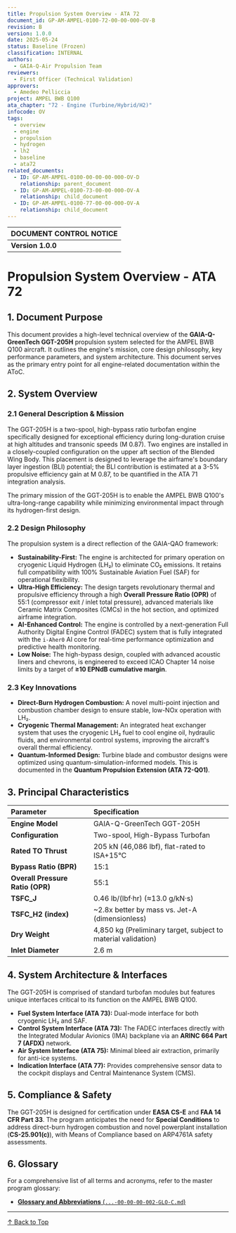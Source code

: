 ```yaml
---
title: Propulsion System Overview - ATA 72
document_id: GP-AM-AMPEL-0100-72-00-00-000-OV-B
revision: B
version: 1.0.0
date: 2025-05-24
status: Baseline (Frozen)
classification: INTERNAL
authors:
  - GAIA-Q-Air Propulsion Team
reviewers:
  - First Officer (Technical Validation)
approvers:
  - Amedeo Pelliccia
project: AMPEL BWB Q100
ata_chapter: "72 - Engine (Turbine/Hybrid/H2)"
infocode: OV
tags:
  - overview
  - engine
  - propulsion
  - hydrogen
  - lh2
  - baseline
  - ata72
related_documents:
  - ID: GP-AM-AMPEL-0100-00-00-00-000-OV-D
    relationship: parent_document
  - ID: GP-AM-AMPEL-0100-73-00-00-000-OV-A
    relationship: child_document
  - ID: GP-AM-AMPEL-0100-77-00-00-000-OV-A
    relationship: child_document
---
```


| DOCUMENT CONTROL NOTICE                                                                                              |
| :------------------------------------------------------------------------------------------------------------------- |
| **Version 1.0.0** | This document represents the frozen **Gate-1 Concept Baseline** for the AMPEL BWB Q100 propulsion system. All parameters herein are validated and serve as the basis for subsequent design and analysis phases. Changes require formal review under the GAIA-QAO configuration management plan. |

# Propulsion System Overview - ATA 72

## 1. Document Purpose

This document provides a high-level technical overview of the **GAIA-Q-GreenTech GGT-205H** propulsion system selected for the AMPEL BWB Q100 aircraft. It outlines the engine's mission, core design philosophy, key performance parameters, and system architecture. This document serves as the primary entry point for all engine-related documentation within the AToC.

## 2. System Overview

### 2.1 General Description & Mission

The GGT-205H is a two-spool, high-bypass ratio turbofan engine specifically designed for exceptional efficiency during long-duration cruise at high altitudes and transonic speeds (M 0.87). Two engines are installed in a closely-coupled configuration on the upper aft section of the Blended Wing Body. This placement is designed to leverage the airframe's boundary layer ingestion (BLI) potential; the BLI contribution is estimated at a 3-5% propulsive efficiency gain at M 0.87, to be quantified in the ATA 71 integration analysis.

The primary mission of the GGT-205H is to enable the AMPEL BWB Q100's ultra-long-range capability while minimizing environmental impact through its hydrogen-first design.

### 2.2 Design Philosophy

The propulsion system is a direct reflection of the GAIA-QAO framework:
*   **Sustainability-First:** The engine is architected for primary operation on cryogenic Liquid Hydrogen (LH₂) to eliminate CO₂ emissions. It retains full compatibility with 100% Sustainable Aviation Fuel (SAF) for operational flexibility.
*   **Ultra-High Efficiency:** The design targets revolutionary thermal and propulsive efficiency through a high **Overall Pressure Ratio (OPR)** of 55:1 (compressor exit / inlet total pressure), advanced materials like Ceramic Matrix Composites (CMCs) in the hot section, and optimized airframe integration.
*   **AI-Enhanced Control:** The engine is controlled by a next-generation Full Authority Digital Engine Control (FADEC) system that is fully integrated with the `i-Aher0` AI core for real-time performance optimization and predictive health monitoring.
*   **Low Noise:** The high-bypass design, coupled with advanced acoustic liners and chevrons, is engineered to exceed ICAO Chapter 14 noise limits by a target of **≥10 EPNdB cumulative margin**.

### 2.3 Key Innovations
-   **Direct-Burn Hydrogen Combustion:** A novel multi-point injection and combustion chamber design to ensure stable, low-NOx operation with LH₂.
-   **Cryogenic Thermal Management:** An integrated heat exchanger system that uses the cryogenic LH₂ fuel to cool engine oil, hydraulic fluids, and environmental control systems, improving the aircraft's overall thermal efficiency.
-   **Quantum-Informed Design:** Turbine blade and combustor designs were optimized using quantum-simulation-informed models. This is documented in the **Quantum Propulsion Extension (ATA 72-Q01)**.

## 3. Principal Characteristics

| Parameter                       | Specification                                     |
| :------------------------------ | :------------------------------------------------ |
| **Engine Model**                | GAIA-Q-GreenTech GGT-205H                         |
| **Configuration**               | Two-spool, High-Bypass Turbofan                   |
| **Rated TO Thrust**             | 205 kN (46,086 lbf), flat-rated to ISA+15°C        |
| **Bypass Ratio (BPR)**          | 15:1                                              |
| **Overall Pressure Ratio (OPR)**| 55:1                                              |
| **TSFC_J**                      | 0.46 lb/(lbf·hr) (≈13.0 g/kN·s)                     |
| **TSFC_H2 (index)**             | ~2.8x better by mass vs. Jet-A (dimensionless)    |
| **Dry Weight**                  | 4,850 kg (Preliminary target, subject to material validation) |
| **Inlet Diameter**              | 2.6 m                                             |

## 4. System Architecture & Interfaces

The GGT-205H is comprised of standard turbofan modules but features unique interfaces critical to its function on the AMPEL BWB Q100.
*   **Fuel System Interface (ATA 73):** Dual-mode interface for both cryogenic LH₂ and SAF.
*   **Control System Interface (ATA 73):** The FADEC interfaces directly with the Integrated Modular Avionics (IMA) backplane via an **ARINC 664 Part 7 (AFDX)** network.
*   **Air System Interface (ATA 75):** Minimal bleed air extraction, primarily for anti-ice systems.
*   **Indication Interface (ATA 77):** Provides comprehensive sensor data to the cockpit displays and Central Maintenance System (CMS).

## 5. Compliance & Safety

The GGT-205H is designed for certification under **EASA CS-E** and **FAA 14 CFR Part 33**. The program anticipates the need for **Special Conditions** to address direct-burn hydrogen combustion and novel powerplant installation (**CS-25.901(c)**), with Means of Compliance based on ARP4761A safety assessments.

## 6. Glossary

For a comprehensive list of all terms and acronyms, refer to the master program glossary:
-   [**Glossary and Abbreviations** (`...-00-00-00-002-GLO-C.md`)](../../ATA00_General/00-00/GP-AM-AMPEL-0100-00-00-00-002-GLO-C.md)

---
[↑ Back to Top](#propulsion-system-overview---ata-72)
